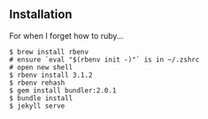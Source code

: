 ## Installation

For when I forget how to ruby...

```
$ brew install rbenv
# ensure `eval "$(rbenv init -)"` is in ~/.zshrc
# open new shell
$ rbenv install 3.1.2
$ rbenv rehash
$ gem install bundler:2.0.1
$ bundle install
$ jekyll serve
```
